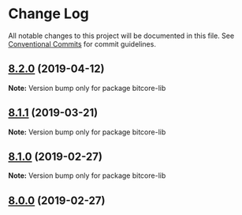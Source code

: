# Change Log

All notable changes to this project will be documented in this file.
See [Conventional Commits](https://conventionalcommits.org) for commit guidelines.

## [8.2.0](https://github.com/bitpay/bitcore/compare/v8.1.1...v8.2.0) (2019-04-12)

**Note:** Version bump only for package bitcore-lib

## [8.1.1](https://github.com/bitpay/bitcore-lib/compare/v8.1.0...v8.1.1) (2019-03-21)

**Note:** Version bump only for package bitcore-lib

## [8.1.0](https://github.com/bitpay/bitcore-lib/compare/v5.0.0-beta.44...v8.1.0) (2019-02-27)

**Note:** Version bump only for package bitcore-lib

## [8.0.0](https://github.com/bitpay/bitcore-lib/compare/v5.0.0-beta.44...v8.0.0) (2019-02-27)
